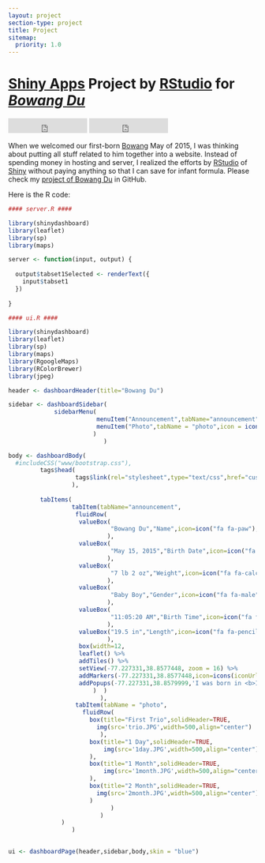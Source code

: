 ```yaml
---
layout: project
section-type: project
title: Project
sitemap:
  priority: 1.0
---
```


# <a href="http://shiny.rstudio.com/">Shiny Apps</a> Project by <a href="https://www.rstudio.com/">RStudio</a> for <a href="https://yidu.shinyapps.io/bowang">_Bowang Du_</a>
<iframe src="https://ghbtns.com/github-btn.html?user=abrahamdu&repo=bowang&type=star&count=true&size=large" frameborder="0" scrolling="0" width="160px" height="30px"></iframe> 
<iframe src="https://ghbtns.com/github-btn.html?user=abrahamdu&repo=bowang&type=fork&count=true&size=large" frameborder="0" scrolling="0" width="160px" height="30px"></iframe>

When we welcomed our first-born [Bowang](https://yidu.shinyapps.io/bowang) May of 2015, I was thinking about putting all stuff related to him together into a website. Instead of spending money in hosting and server, I realized the efforts by [RStudio](https://www.rstudio.com/) of [Shiny](http://shiny.rstudio.com/) without paying anything so that I can save for infant formula. Please check my [project of Bowang Du](https://github.com/abrahamdu/bowang) in GitHub.  

Here is the R code:  

```r
#### server.R ####

library(shinydashboard)
library(leaflet)
library(sp)
library(maps)

server <- function(input, output) {
    
  output$tabset1Selected <- renderText({
    input$tabset1
  })
 
}

#### ui.R ####

library(shinydashboard)
library(leaflet)
library(sp)
library(maps)
library(RgoogleMaps)
library(RColorBrewer)
library(jpeg)

header <- dashboardHeader(title="Bowang Du")

sidebar <- dashboardSidebar(
             sidebarMenu(
                         menuItem("Announcement",tabName="announcement",icon=icon("bullhorn"),badgeLabel="New Born!",badgeColor="green"),
                         menuItem("Photo",tabName = "photo",icon = icon("fa fa-camera"))
                        )
                           )

body <- dashboardBody(
  #includeCSS("www/bootstrap.css"),
         tags$head(
                   tags$link(rel="stylesheet",type="text/css",href="custom.css")
                  ),
    
         tabItems(
                  tabItem(tabName="announcement",
                   fluidRow(
                    valueBox(
                             "Bowang Du","Name",icon=icon("fa fa-paw"),color="olive"
                            ),
                    valueBox(
                             "May 15, 2015","Birth Date",icon=icon("fa fa-calendar"),color="teal"
                            ),
                    valueBox(
                             "7 lb 2 oz","Weight",icon=icon("fa fa-calculator"),color="red"
                            ),
                    valueBox(
                             "Baby Boy","Gender",icon=icon("fa fa-male"),color="blue"
                            ),
                    valueBox(
                             "11:05:20 AM","Birth Time",icon=icon("fa fa-clock-o"),color="yellow"
                            ),
                    valueBox("19.5 in","Length",icon=icon("fa fa-pencil"),color="purple"
                            ),
                    box(width=12,
                    leaflet() %>% 
                    addTiles() %>%
                    setView(-77.227331,38.8577448, zoom = 16) %>%
                    addMarkers(-77.227331,38.8577448,icon=icons(iconUrl='www/baby-boy-icon.png',iconWidth=60,iconHeight=60)) %>%
                    addPopups(-77.227331,38.8579999,'I was born in <b>INOVA Fairfax</b>!')
                        )  )
                          ),
                   tabItem(tabName = "photo",
                     fluidRow(
                       box(title="First Trio",solidHeader=TRUE,
                         img(src='trio.JPG',width=500,align="center")
                          ),
                       box(title="1 Day",solidHeader=TRUE,
                           img(src='1day.JPG',width=500,align="center")
                       ),
                       box(title="1 Month",solidHeader=TRUE,
                           img(src='1month.JPG',width=500,align="center")
                       ),
                       box(title="2 Month",solidHeader=TRUE,
                         img(src='2month.JPG',width=500,align="center")
                       )
                             )
                          )
               ) 
                  )

  
ui <- dashboardPage(header,sidebar,body,skin = "blue")
```  
